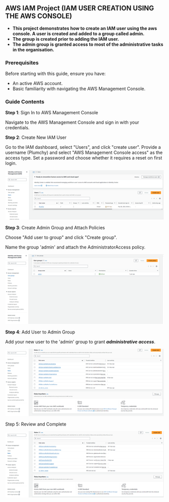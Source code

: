 ## AWS IAM Project (IAM USER CREATION USING THE AWS CONSOLE)     







- **This project demonstrates how to create an IAM user using the aws console. A user is created and added to a group called admin.**   
- **The group is created prior to adding the IAM user.**  
- **The admin group is granted access to most of the administrative tasks in the organisation.**




### Prerequisites  

Before starting with this guide, ensure you have:

- An active AWS account.
- Basic familiarity with navigating the AWS Management Console.

### Guide Contents  

**Step 1**: Sign In to AWS Management Console

Navigate to the AWS Management Console and sign in with your credentials.  

**Step 2**: Create New IAM User

Go to the IAM dashboard, select "Users", and click "create user".
Provide a username (Plumchy) and select "AWS Management Console access" as the access type.
Set a password and choose whether it requires a reset on first login.  




![Screenshot of Step 1](./users_2.png)  








**Step 3**: Create Admin Group and Attach Policies

Choose "Add user to group" and click "Create group".  

Name the group 'admin' and attach the AdministratorAccess policy.   


![Screenshot of Step 1](./users_1.png)  






**Step 4**: Add User to Admin Group

Add your new user to the 'admin' group to grant ***administrative access***.  

![Screenshot of Step 1](./users_3.png)    





Step 5: Review and Complete  


![Screenshot of Step 1](./users_4.png)  
